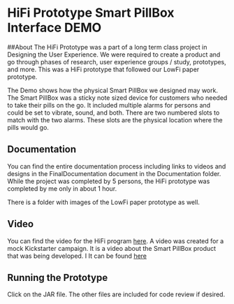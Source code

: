 # HiFi Prototype Smart PillBox Interface DEMO 

##About
The HiFi Prototype was a part of a long term class project in Designing the User Experience. We were required to create a product and go through phases of research, user experience groups / study, prototypes, and more. This was a HiFi prototype that followed our LowFi paper prototype. 

The Demo shows how the physical Smart PillBox we designed may work. The Smart PillBox was a sticky note sized device for customers who needed to take their pills on the go. It included multiple alarms for persons and could be set to vibrate, sound, and both. There are two numbered slots to match with the two alarms. These slots are the physical location where the pills would go.

## Documentation
You can find the entire documentation process including links to videos and designs in the FinalDocumentation document in the Documentation folder. While the project was completed by 5 persons, the HiFi prototype was completed by me only in about 1 hour.

There is a folder with images of the LowFi paper prototype as well.

## Video
You can find the video for the HiFi program [here](https://www.youtube.com/watch?v=KVsfcLbdqSE).
A video was created for a mock Kickstarter campaign. It is a video about the Smart PillBox product that was being developed. I It can be found [here](https://youtu.be/UWskZbVnZQw)

## Running the Prototype
Click on the JAR file. The other files are included for code review if desired.
